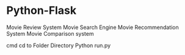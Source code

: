 # Python-Flask


Movie Review System
Movie Search Engine
Movie Recommendation System
Movie Comparison system

cmd cd to Folder Directory
Python run.py

